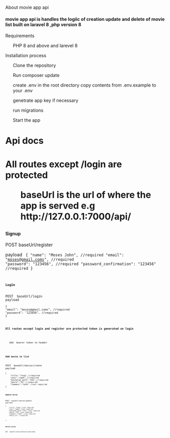 About movie app api

<h4>movie app api is handles the logiic of creation  update and delete of movie list built on laravel 8 ,php version 8</h4>

<p>Requirements</p>
<ol>PHP 8 and above and larevel 8</ol>

<p>Installation process</p>

<ol>Clone the repository</ol>
<ol>Run composer update</ol>
<ol>create .env in the root directory  copy contents from .env.example to your .env</ol>
<ol>genetrate app key if necessary</ol>
<ol>run migrations</ol>
<ol>Start the app</ol>

<h1>Api docs<h1>

All routes except /login are protected 

<ol>baseUrl is the url of where the app is served
e.g http://127.0.0.1:7000/api/</ol>

<h4>Signup</h4>
POST  baseUrl/register

payload
<code>
{
"name": "Moses John", //required
"email": "moses@gmail.coms", //required
"password": "123456", //required
"password_confirmation": "123456" //required
}
<code>

<h4>Login</h4>
POST  baseUrl/login
payload
<code>
{
"email": "moses@gmail.coms", //required
"password": "123456", //required
}
<code>

<h3>All routes except login and register are protected token is generated on login</h3>
<ol>
Add  bearer token to header
</ol>

<h4>Add movie to list</h4>
POST  baseUrl/movie/create
payload
<code>
{
    "title":"hieg",//required
    "year":"egeh",//required
    "backdrop_path":"heh",//required
    "genre":"hh",//required
    "comment":"hehh" //not required
}
<code>

<h4>Update movie</h4>
POST  baseUrl/movie/update
payload
<code>
{
    "title":"hieg",//not required
    "year":"egeh",//not required
    "backdrop_path":"heh",//not required
    "genre":"hh",//not required
    "comment":"hehh" //not required
    "movie_id": //required

}

<h4>Delete movie</h4>
GET  baseUrl/movie/delete/{movieId}
